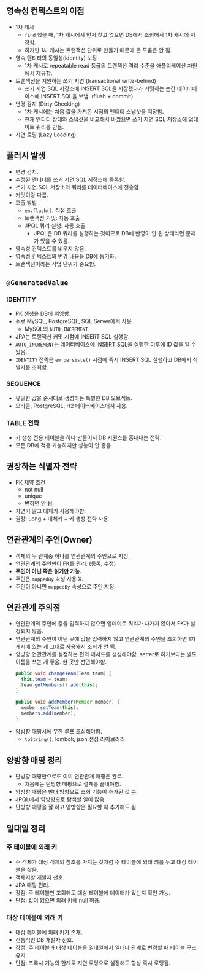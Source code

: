 ## 영속성 컨텍스트의 이점
- 1차 캐시
  - `find` 했을 때, 1차 캐시에서 먼저 찾고 없으면 DB에서 조회해서 1차 캐시에 저장함.
  - 하지만 1차 캐시는 트랜잭션 단위로 만들기 때문에 큰 도움은 안 됨.
- 영속 엔티티의 동일성(identity) 보장
  - 1차 캐시로 repeatable read 등급의 트랜잭션 격리 수준을 애플리케이션 차원에서 제공함.
- 트랜잭션을 지원하는 쓰기 지연 (transactional write-behind)
  - 쓰기 지연 SQL 저장소에 INSERT SQL을 저장했다가 커밋하는 순간 데이터베이스에 INSERT SQL을 보냄. (flush + commit)
- 변경 감지 (Dirty Checking)
  - 1차 캐시에는 처음 값을 가져온 시점의 엔티티 스냅샷을 저장함.
  - 현재 엔티티 상태와 스냅샷을 비교해서 바꼈으면 쓰기 지연 SQL 저장소에 업데이트 쿼리를 만듦.
- 지연 로딩 (Lazy Loading)

## 플러시 발생
- 변경 감지.
- 수정된 엔티티를 쓰기 지연 SQL 저장소에 등록함.
- 쓰기 지연 SQL 저장소의 쿼리를 데이터베이스에 전송함.
- 커밋이랑 다름.
- 호출 방법
  - `em.flush()`: 직접 호출
  - 트랜잭션 커밋: 자동 호출
  - JPQL 쿼리 실행: 자동 호출
    - JPQL은 DB 쿼리를 실행하는 것이므로 DB에 반영이 안 된 상태라면 문제가 있을 수 있음.
- 영속성 컨텍스트를 비우지 않음.
- 영속성 컨텍스트의 변경 내용을 DB에 동기화.
- 트랜잭션이라는 작업 단위가 중요함.

## `@GeneratedValue`
### IDENTITY
- PK 생성을 DB에 위임함.
- 주로 MySQL, PostgreSQL, SQL Server에서 사용.
  - MySQL의 `AUTO_INCREMENT`
- JPA는 트랜잭션 커밋 시점에 INSERT SQL 실행함.
- `AUTO_INCREMENT`는 데이터베이스에 INSERT SQL을 실행한 이후에 ID 값을 알 수 있음.
- `IDENTITY` 전략은 `em.persiste()` 시점에 즉시 INSERT SQL 실행하고 DB에서 식별자를 조회함.

### SEQUENCE
- 유일한 값을 순서대로 생성하는 특별한 DB 오브젝트.
- 오라클, PostgreSQL, H2 데이터베이스에서 사용.

### TABLE 전략
- 키 생성 전용 테이블을 하나 만들어서 DB 시퀀스를 흉내내는 전략.
- 모든 DB에 적용 가능하지만 성능이 안 좋음.

## 권장하는 식별자 전략
- PK 제약 조건
  - not null
  - unique
  - 변하면 안 됨.
- 자연키 말고 대체키 사용해야함.
- 권장: Long + 대체키 + 키 생성 전략 사용

## 연관관계의 주인(Owner)
- 객체의 두 관계중 하나를 연관관계의 주인으로 지정.
- 연관관계의 주인만이 FK를 관리. (등록, 수정)
- **주인이 아닌 쪽은 읽기만 가능.**
- 주인은 `mappedBy` 속성 사용 X.
- 주인이 아니면 `mappedBy` 속성으로 주인 지정.

## 연관관계 주의점
- 연관관계의 주인에 값을 입력하지 않으면 업데이트 쿼리가 나가지 않아서 FK가 설정되지 않음.
- 연관관계의 주인이 아닌 곳에 값을 입력하지 않고 연관관계의 주인을 조회하면 1차 캐시에 있는 게 그대로 사용돼서 조회가 안 됨.
- 양방향 연관관계를 설정하는 편의 메서드를 생성해야함. setter로 하기보다는 별도 이름을 쓰는 게 좋음. 한 곳만 선언해야함.
  ```java
  public void changeTeam(Team team) {
    this.team = team;
    team.getMembers().add(this);
  }

  public void addMember(Member member) {
    member.setTeam(this);
    members.add(member);
  }
  ```
- 양방향 매핑시에 무한 루프 조심해야함.
  - `toString()`, lombok, json 생성 라이브러리

## 양방향 매핑 정리
- 단방향 매핑만으로도 이미 연관관계 매핑은 완료.
  - 처음에는 단방향 매핑으로 설계를 끝내야함.
- 양방향 매핑은 반대 방향으로 조회 기능이 추가된 것 뿐.
- JPQL에서 역방향으로 탐색할 일이 많음.
- 단방향 매핑을 잘 하고 양방향은 필요할 때 추가해도 됨.

## 일대일 정리
### 주 테이블에 외래 키
- 주 객체가 대상 객체의 참조를 가지는 것처럼 주 테이블에 외래 키를 두고 대상 테이블을 찾음.
- 객체지향 개발자 선호.
- JPA 매핑 편리.
- 장점: 주 테이블만 조회해도 대상 테이블에 데이터가 있는지 확인 가능.
- 단점: 값이 없으면 외래 키에 null 허용.

### 대상 테이블에 외래 키
- 대상 테이블에 외래 키가 존재.
- 전통적인 DB 개발자 선호.
- 장점: 주 테이블과 대상 테이블을 일대일에서 일대다 관계로 변경할 때 테이블 구조 유지.
- 단점: 프록시 기능의 한계로 지연 로딩으로 설정해도 항상 즉시 로딩됨.
